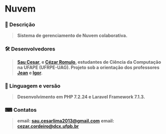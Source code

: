 # Nuvem

### 🚀 Descrição
> **Sistema de gerenciamento de Nuvem colaborativa.**

### 🛠 Desenvolvedores
> **[Sau Cesar](https://github.com/saucesar), e [Cézar Romulo](https://github.com/araujocezar), estudantes de Ciência da  Computação na UFAPE (UFRPE-UAG). Projeto sob a orientação dos professores [Jean](https://github.com/saucesar) e [Igor](https://github.com/).**  

### 🔧 Linguagem e versão
> **Desenvolvimento em PHP 7.2.24 e Laravel Framework 7.1.3.**

### ⌨ Contatos
> **email: sau.cesarlima2013@gmail.com**
> **email: cezar.cordeiro@dcx.ufpb.br**